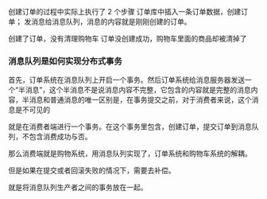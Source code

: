 
创建订单的过程中实际上执行了 2 个步骤
    订单库中插入一条订单数据，创建订单；
    发消息给消息队列，消息的内容就是刚刚创建的订单。

创建了订单，没有清理购物车
订单没创建成功，购物车里面的商品却被清掉了

### 消息队列是如何实现分布式事务

首先，订单系统在消息队列上开启一个事务。然后订单系统给消息服务器发送一个“半消息”，这个半消息不是说消息内容不完整，它包含的内容就是完整的消息内容，半消息和普通消息的唯一区别是，在事务提交之前，对于消费者来说，这个消息是不可见的

就是在消费者端进行一个事务。在这个事务里包含，创建订单，提交订单到消息队列，不包含消费成功与否。

那么消费端就是购物系统，用消息队列实现了，订单系统和购物车系统的解耦。

但是如果在提交或者回滚失败的情况下，需要去补偿。

就是将消息队列生产者之间的事务放在一起。




